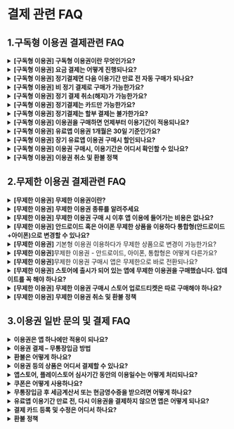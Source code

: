 # 결제 관련 FAQ

## 1.구독형 이용권 결제관련 FAQ

<details>

<summary><strong>[구독형 이용권] 구독형 이용권이란 무엇인가요?</strong></summary>

구독형 이용권은 앱 이용기간이 정해진 상품을 말합니다.

구독 상품은 서비스에 따라 기본형, 확장형, 프리미엄 이용권 제공됩니다.

1개월 or 6개월 or 12개월 상품 중에서 선택 가능합니다.

\*일반 프로토타입 앱 제작 후 스토어 출시 진행하실 경우, 반드시 구독형 이용권을 구매해야 합니다.

</details>

<details>

<summary><strong>[구독형 이용권] 요금 결제는 어떻게 진행되나요?</strong></summary>

이용권은 정기결제 결제로 진행됩니다.

등록된 카드로 다음 이용일에 자동으로 결제됩니다.

월 구독형 상품을 구매했다면, 다음달 이용기간에 맞춰 정기결제 되며, 연간 정기결제형 상품을 구매했다면 1년 후 자동으로 결제됩니다.

</details>

<details>

<summary><strong>[구독형 이용권] 정기결제면 다음 이용기간 만료 전 자동 구매가 되나요?</strong></summary>

네 구매한 이용권 이용기간 '만료 3일' 전에 등록하신 카드로 자동 결제됩니다.

3일 전에 결제되는 이유는 카드결제 이슈 등으로 결제가 되지 않을 경우 조치를 하기 위함입니다.

</details>

<details>

<summary><strong>[구독형 이용권] 비 정기 결제로 구매가 가능한가요?</strong></summary>

가능합니다.

정기 결제를 원치 않는다면, 비 정기 결제로 구매할 수 있습니다.

(한 번만 결제하며, 이후 필요할 경우 다시 수동으로 재구매 진행)

\[결제 수단]에서 정기결제를 제외한 다른 결제수단을 선택해서 결제해주세요.

예)신용카드, 간편결제, 무통장입금 중 선택

\*단, 비 정기결제는 할인 혜택이 적용되지 않습니다.

</details>

<details>

<summary><strong>[구독형 이용권] 정기 결제 취소(해지)가 가능한가요?</strong></summary>

가능합니다.&#x20;

[내 결제 현황](https://www.swing2app.co.kr/view/payment\_list) – \[정기결제 리스트] 선택 – \[정기결제 취소] 선택 시 해지됩니다. ​

요금제 결제 후 정기결제를 해지해도 이미 결제한 기간은 사용할 수 있으며, 이후 예정된 결제가 진행되지 않게 됩니다.&#x20;

이용기간 종료 전 재구매를 하지 않을 경우 이용기간 만료로 앱을 이용할 수 없게 됩니다.

</details>

<details>

<summary><strong>[구독형 이용권] 정기결제는 카드만 가능한가요?</strong></summary>

\[구독형 이용권] 정기결제는 카드만 가능한가요?

네 정기 결제는 카드만 가능합니다.

카드를 등록해야 하며, 등록한 카드로 다음 결제일에 정기결제 됩니다.

법인카드 등록도 가능합니다.

만약 무통장입금으로 진행해야 한다면, 결제수단에서 “무통장입금”을 선택 후 결제해주세요.

\*비 정기 결제로 진행됩니다.

</details>

<details>

<summary><strong>[구독형 이용권] 정기결제는 할부 결제는 불가한가요?</strong></summary>

네 정기결제는 일시불 결제만 가능하며, 할부 결제는 불가합니다.&#x20;

할부 결제로 진행해야 할 경우는 결제수단에서 ‘나이스 전자결제’로 선택하여 결제해주세요.

&#x20;\*카드사별 무이자 할부 개월 수는 다르며, 나이스페이 결제화면에서 확인 부탁드립니다.

</details>

<details>

<summary><strong>[구독형 이용권] 이용권을 구매하면 언제부터 이용기간이 적용되나요?</strong></summary>

구독형이용권은 구매 즉시 이용일수가 카운팅 됩니다.&#x20;

예를 들어 3월 4일 결제를 했다면 4일부터 이용기간이 시작됩니다.&#x20;

따라서 최종 앱 제작 후 결제해서 사용해주시기 바랍니다.

</details>

<details>

<summary><strong>[구독형 이용권] 유료앱 이용권 1개월은 30일 기준인가요?</strong></summary>

\-1개월 이용권 30일 이용기간 적용됩니다.

\-6개월은 180일 이용기간

\-12개월은 365일 이용기간으로 적용됩니다.

</details>

<details>

<summary><strong>[구독형 이용권] 장기 유료앱 이용권 구매시 할인되나요?</strong></summary>

6개월, 12개월 상품은 할인된 금액으로 제공하고 있습니다.&#x20;

\-6개월 이용권 구매시 19\~20% 할인

\-12개월 이용권 구매시 26%\~30% 할인

1개월 이용권을 구매하시는 것보다 더 저렴하게 구매가 가능하며, 상품마다 할인율은 다르기 때문에 가격을 확인하시고 구매를 진행해주세요.

</details>

<details>

<summary><strong>[구독형 이용권] 이용권 구매시, 이용기간은 어디서 확인할 수 있나요?</strong></summary>

유료앱 이용권을 구매하시면 대시보드 상단에 구매하신 상품명과 앱 만료일이 기재됩니다.&#x20;

그리고 \*결제-내 결제현황에서 구매한 상품 상세 결제현황도 체크할 수 있습니다.&#x20;

[\[결제현황 페이지\]](https://www.swing2app.co.kr/view/payment\_list)

</details>

<details>

<summary><strong>[구독형 이용권] 이용권 취소 및 환불 정책</strong></summary>

사용하지 않은 이용권은 당일 환불신청이 가능하며, 전액 환불 가능합니다.&#x20;

[\[내 결제 현황\]](https://www.swing2app.co.kr/view/payment\_list) 환불 신청 가능&#x20;

\-구독형이용권은 하루라도 이용일수가 지난 경우 취소 및 환불이 불가합니다.&#x20;

\-남은 일수에 대해 부분 환불해드리지 않으며, 편의에 따라 이용기간을 보류해드리지 않습니다.&#x20;

\-구매한 이용권은 다른 앱으로 옮길 수 없습니다.&#x20;

\-이용하지 않은 상품이라도, 구매일 기준 7일 이후에는 어떤 경우라도 환불이 불가합니다.

\-취소, 환불에 대해 도움이 필요하실 경우 [문의게시판](http://www.swing2app.co.kr/view/service\_qa), [채팅 상담](https://direct.lc.chat/12036120/)으로 문의주시기 바랍니다.&#x20;

이용권 구매 전, 신중히 고려하여 구매해주시기 바랍니다.&#x20;

</details>



## 2.무제한 이용권 결제관련 FAQ

<details>

<summary><strong>[무제한 이용권] 무제한 이용권이란?</strong></summary>

앱 이용기간 제한 없이, 한번 구매시 평생 앱 이용이 가능한 이용권입니다.

웹앱(푸시앱,웹뷰앱) 제작시 구매할 수 있는 상품입니다. \*일반 프로토타입앱 구매 불가

구독형 이용권처럼 매월 비용을 내지 않아도 이용 기간 제한 없이 무제한으로 앱을 이용할 수 있습니다.

이용권 추가 구매 필요 없습니다.

</details>

<details>

<summary><strong>[무제한 이용권] 무제한 이용권 종류를 알려주세요</strong></summary>

\-웹뷰앱에 적용 가능한 무제한 상품

\-푸시앱에 적용 가능한 무제한 상품이 따로 제공됩니다.

제작하신 앱에 따라 비용이 다르며, 각 플랫폼별로 선택이 가능합니다. &#x20;

안드로이드 or 아이폰 or 안드로이드+아이폰 통합 사용

웹뷰앱 요금제 확인하기

푸시앱 요금제 확인하기

</details>

<details>

<summary><strong>[무제한 이용권] 무제한 이용권 구매 시 이후 앱 이용에 들어가는 비용은 없나요?</strong></summary>

네, 무제한 상품이기 때문에 이용권 구매 시 평생 이용 가능합니다.

추가로 납부해야 하는 이용 비용은 없습니다.

단, 앱이 업데이트 될 경우 스토어별로 앱 업데이트를 해야 하기 때문에 앱스토어 업로드티켓, 플레이스토어 업로드티켓 등의 부가 상품 구매는 필요할 수 있습니다.

</details>

<details>

<summary><strong>[무제한 이용권] 안드로이드 혹은 아이폰 무제한 상품을 이용하다 통합형(안드로이드+아이폰)으로 변경할 수 있나요?</strong></summary>

네 가능합니다.

예를 들어 \[푸시전용 무제한 안드로이드 250,000원] 사용 중에 아이폰을 추가할 경우, \[푸시전용 무제한 아이폰 350,000원] 상품을 구매해주시면 됩니다.

해당 상품을 추가로 구매하시면 통합형으로 함께 사용 가능합니다.

그리고 앱스토어 업로드티켓(20,000원)도 별도 구매해야 합니다.

&#x20;(앱스토어 업로드 출시 대행 비용)

다만 이렇게 각각의 상품을 따로 구매할 경우 통합형보다 비용이 비싸기 때문에 안드로이드+아이폰 운영을 다 하실 예정이라면 처음부터 통합형을 구매해서 사용하시는 것이 비용이 더 절감됩니다.

</details>

<details>

<summary><strong>[무제한 이용권]</strong> 기본형 이용권 이용하다가 무제한 상품으로 변경이 가능한가요?</summary>

네 가능합니다.

기본 이용권을 사용하고 있다가, 이용이 종료될 시점에 무제한 상품으로 변경하여 구매 가능합니다.

단, 남은 이용기간에 대해서는 부분 환불이 불가하기 때문에 이용기간이 모두 종료된 후 해당 상품을 구매하시는 것을 권장 드립니다.

(부분 환불이 안 되는 것이 괜찮으시면 이용 중에도 바로 구매가 가능합니다.)

</details>

<details>

<summary><strong>[무제한 이용권]</strong>무제한 이용권 - 안드로이드, 아이폰, 통합형은 어떻게 다른가요?</summary>

앱을 이용하는 플랫폼으로 구분하여 상품을 구매하면 됩니다.

1\)플레이스토어에만 출시하여 안드로이드폰 사용자만 쓰게 한다면(아이폰 이용불가)→무제한 유료앱 안드로이드

2\)앱스토어에만 출시하여 아이폰 사용자만 쓰게 한다면→무제한 유료앱 아이폰

3\)플레이스토어, 앱스토어에 모두 출시하여 운영한다면 →무제한 유료앱 안드로이드+아이폰 통합

</details>

<details>

<summary><strong>[무제한 이용권]</strong>무제한 이용권 구매시 앱은 무제한으로 바로 전환되나요?</summary>

개발팀에서 무제한 서버를 따로 넣어 드리기 때문에 결제가 완료되더라도, 바로 전환이 되지 않습니다.

1시간\~2시간 이내로 개발팀에서 별도로 처리해드리며, 안내메일을 드린 이후부터 무제한 이용기간이 적용된 앱으로 이용 가능합니다.

</details>

<details>

<summary><strong>[무제한 이용권] 스토어에 출시가 되어 있는 앱에 무제한 이용권을 구매했습니다. 업데이트를 꼭 해야 하나요?</strong></summary>

ㅇ무제한 서버를 따로 넣어드리는 작업이 필요하기 때문에 앱 업데이트는 필수입니다.

따라서 업데이트 된 버전의 앱으로 플레이스토어, 앱스토어에 다시 업데이트 해주셔야 합니다.

새 버전 앱을 스토어에 올려서 업데이트해야 기존 사용자들이 업데이트를 받아 이용할 수 있으며, 신규 사용자 역시 푸시 무제한이 적용된 앱으로 이용할 수 있습니다.

</details>

<details>

<summary><strong>[무제한 이용권] 무제한 이용권 구매시 스토어 업로드티켓은 따로 구매해야 하나요?</strong></summary>

네무제한 유료앱 상품에는 업로드티켓(플레이스토어, 앱스토어)이 포함되어 있지 않습니다.

플레이스토어, 앱스토어 등 출시 및 업데이트를 원하는 스토어 업로드 티켓 구매 후 신청해야 합니다.

업로드티켓이 함께 포함된 무제한 패키지 상품을 구매하는 것을 추천 드립니다.

</details>

<details>

<summary><strong>[무제한 이용권] 무제한 이용권 취소 및 환불 정책</strong></summary>

\-사용하지 않은 이용권은 환불신청이 가능하며, 전액 환불 가능합니다.

&#x20;[\[내 결제 현황\]](https://www.swing2app.co.kr/view/payment\_list) 환불 신청 가능&#x20;

\-무제한 셋팅 작업이 완료되면 환불이 불가합니다.&#x20;

\-취소 및 환불은 상품 적용 전 문의게시판 혹은 채팅 상담으로 문의주시기 바랍니다.&#x20;

\-구매한 이용권은 다른 앱으로 옮길 수 없습니다.&#x20;

\-구매일 기준 7일 이후에는 어떤 경우라도 환불이 불가합니다.

</details>



## 3.이용권 일반 문의  및 결제 FAQ

<details>

<summary><strong>이용권은 앱 하나에만 적용이 되나요?</strong></summary>

네 이용권 및 모든 유료 상품은 앱 하나당 적용이 됩니다.&#x20;

예를 들어 3개의 앱을 스토어에 출시하고자 한다면, 앱 별로 이용권을 각각 구매해주셔야 합니다.

</details>

<details>

<summary><strong>이용권 결제 – 무통장입금 방법</strong></summary>

스윙 이용권을 무통장입금으로 결제를 진행하실 때에는!!

결제페이지에서 상품을 선택 → 무통장 입금으로 결제수단을 선택→전화번호 인증번호 확인을 하시면 입금 계좌 및 결제정보 확인 페이지가 뜹니다.

사용자는 결제정보를 확인하여 계좌로 입금을 진행해주시구요.

무통장 입금이 완료된 후 \[관리자에게 입금 완료 메일 발송] 버튼을 선택해주셔야 합니다.

버튼을 눌러주셔야만,  고객님이 입금한 상세내역을 확인하여 이용권을 바로 넣어드릴 수 있습니다.

(이미지 참고)

[![](https://s3.ap-northeast-2.amazonaws.com/swing2bucket/resource/image/help/fdfa55db750c4ddf08437d1f399bf98c.png)](http://blog.naver.com/PostView.nhn?blogId=swing2app\&Redirect=View\&logNo=220719686112\&categoryNo=49\&isAfterWrite=true\&redirect=View\&widgetTypeCall=true\&directAccess=false)

\* 만약 결제페이지를 거치지 않고, 바로 무통장입금을 하실 경우에는  스윙에게 입금 확인 메일을 꼭 보내주세요

예시)  안녕하세요 방금 OOO이름으로 33,000원 입금했습니다. &#x20;

\*스윙계정:      이용권 적용할 앱이름:      구매한 상품:

이렇게 메일을 보내주시지 않으시면 어떤 고객님이 어떤 상품을 결제했는지, 어떤 앱에 적용해드려야 하는지 확인이 되지 않습니다.

따라서 꼭 확인 메일을 보내주시기 바랍니다.

**\*메일주소:** [**help@swing2app.co.kr**](https://wp.swing2app.co.kr/faq/faq-top/)

\


</details>

<details>

<summary><strong>환불은 어떻게 하나요?</strong></summary>

[결제- \[내결제현황\]](http://www.swing2app.co.kr/view/payment\_list) 으로 들어가시면 결제한 상품에 대해 \[환불신청]버튼이 뜹니다.

환불신청 버튼을 선택하시면 환불이 가능합니다.

\*이때 사용되지 않은 이용권, 티켓에 대해서만 환불 신청이 가능합니다.

카드결제는 스윙에서 환불신청 완료가 되었더라도, 카드사에 따라서 취소승인이 1일\~4일정도 걸릴 수 있습니다.

무통장 입금  환불신청을 하신 뒤 환불 받을 은행명, 계좌번호를 고객센터로 메일발송해주시면 됩니다.

이메일 : help@swing2app.co.kr

담당자 확인 후 당일 내로 환불 금액을 다시 입금해드립니다.

</details>

<details>

<summary><strong>이용권 등의 상품은 어디서 결제할 수 있나요?</strong></summary>

[스윙투앱 앱운영-결제/이용권 구매-이용권 구매](https://www.swing2app.co.kr/view/payment\_list\_by\_recommend\_voucher) 페이지로 이동해주세요.

추천이용권, 전체 이용권 등 탭 선택 후 상품을 선택하여 구매할 수 있습니다.\


</details>

<details>

<summary><strong>앱스토어, 플레이스토어 심사기간 동안의 이용일수는 어떻게 처리되나요?</strong></summary>

앱스토어, 플레이스토어 심사기간이 일주일 정도가 소요됩니다. ​

심사기간 동안에도 이용권의 이용일수는 그대로 차감이 됩니다.&#x20;

​**스토어에 앱이 출시가 되지 않았더라도, 심사기간 동안에도 앱이 정상적으로 운영되어야 하기 때문에 이용일수가 카운팅됩니다.**&#x20;

따라서 앱 심사기간에 대해서 따로 보충해드리지는 않습니다.

\*무제한 이용권은 기간 제한이 없기 때문에 차감되는 이용기간 없습니다.

</details>

<details>

<summary><strong>쿠폰은 어떻게 사용하나요?</strong></summary>

스윙 쿠폰을 메일로 받으시면, 쿠폰에 일련번호가 있습니다.

[스윙투앱 앱운영-결제/이용권 구매-쿠폰사용하기](https://www.swing2app.co.kr/view/payment\_coupon\_use) 페이지로 이동합니다.

쿠폰에 기재된 일련번호를 입력하고 쿠폰사용을 해주시면 됩니다.

쿠폰에는 사용기간이 있으니 만료일자를 꼭 확인해주시구요.&#x20;

적용된 상품은 결제- [\[내 결제현황\] ](http://www.swing2app.co.kr/view/payment\_list)메뉴에서 확인할 수 있습니다.

</details>

<details>

<summary><strong>무통장입금 후 세금계산서 또는 현금영수증을 받으려면 어떻게 하나요?</strong></summary>

무통장 입금시 세금계산서 및 현금영수증 발행이 가능합니다.

**입금 완료 후,** [**앱운영 페이지 → 결제/이용권 구매→ 내결제 현황**](https://www.swing2app.co.kr/view/payment\_list)**으로 이동하면 영수증 항목에서 \[세금계산서] or \[현금영수증]을 요청할 수 있습니다.**

![](https://wp.swing2app.co.kr/wp-content/uploads/2018/09/%EC%84%B8%EA%B8%88%EA%B3%84%EC%82%B0%EC%84%9C%EC%9A%94%EC%B2%AD.png)

**세금계산서가 필요하시면 위의 방법으로 요청해주시면 , 바로 발행 도와드리겠습니다.**

&#x20;

**\*안내사항**

1\)세금계산서 발행은 결제가 진행된 날을 기준으로 발행을 해드리지만, 실제 결제일이 지나서 요청을 하신 경우 요청한 날을 기준으로 발행이 됩니다.

**2)결제일이 한 달 지난 경우는 세금계산서 발행이 불가능 합니다. (결제일 30일 전으로만 발행이 가능합니다.)**

3\)세금계산서는 전자세금계산서로 발행되며 요청하신 메일주소로 발행해드리니, 요청시 정확한 메일주소를 기재해주세요.

4\)계산서 발행은 – 세금계산서 / 현금영수증 중 하나만 발행 가능합니다.

5\)발행이 완료되면, 내 결제현황에서 발행된 세금계산서 혹은 현금영수증 사본 이미지를 확인할 수 있습니다.

**직접 요청이 어려우시다면!**

입금 후, 당사 메일로 **help@swing2spp.co.kr**사업자등록증을 보내주셔도 됩니다.

사업자등록증과 세금계산서를 받으실 이메일주소, 결제한 앱이름, 스윙계정(이메일주소)을 함께 기재해서 보내주시면 됩니다.

​

</details>

<details>

<summary><strong>유료앱 이용기간 만료 전, 다시 이용권을 결제하지 않으면 앱은 어떻게 되나요?</strong></summary>

유료기간이 종료되면, 앱 이용도 정지됩니다.

앱이 삭제되는 것은 아니기 때문에, 이용권을 재구매 하면 앱은 자동으로 복원되어 정상 실행됩니다.

유료앱 이용일수는 스윙투앱 사이트 앱운영 상단 대시보드 화면에 기재됩니다.

이용일 D-7일부터 이용기간 종료 안내메일이 발송되오니 이용일 종료 전 결제해주시면 됩니다.

</details>

<details>

<summary><strong>결제 카드 등록 및 수정은 어디서 하나요?</strong></summary>

홈페이지 [앱운영 - 오른쪽 상단 프로필 선택 - 결제카드 선택](http://www.swing2app.co.kr/view/hs\_cms\_member\_setting)시 결제 카드 등록 페이지로 이동합니다.

해당 페이지에서 카드 정보를 수정하거나 등록, 삭제할 수 있습니다.

![](https://wp.swing2app.co.kr/wp-content/uploads/2022/07/%EC%B9%B4%EB%93%9C%EB%93%B1%EB%A1%9D-1.png)

</details>

<details>

<summary><strong>환불 정책</strong></summary>

스윙투앱 유료 상품 취소 및 환불은 아래 정책 내용을 확인해주시기 바랍니다.

[\[유료 상품 취소 및 환불 정책 보러가기\]](https://documentation.swing2app.co.kr/manual/appmanage/pay/refund)

</details>



